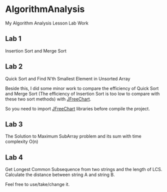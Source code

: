# AlgorithmAnalysis
My Algorithm Analysis Lesson Lab Work


## Lab 1
Insertion Sort and Merge Sort


## Lab 2
Quick Sort and Find N'th Smallest Element in Unsorted Array


Beside this, I did some minor work to compare the efficiency of Quick Sort and Merge Sort (The efficiency of Insertion Sort is too low to compare with these two sort methods)
 with [JFreeChart](https://github.com/jfree/jfreechart).

So you need to import [JFreeChart](https://github.com/jfree/jfreechart) libraries before compile the project.




## Lab 3
The Solution to Maximum SubArray problem and its sum with time complexity O(n)


## Lab 4
Get Longest Common Subsequence from two strings and the length of LCS.
Calculate the distance between string A and string B.

Feel free to use/take/change it.

